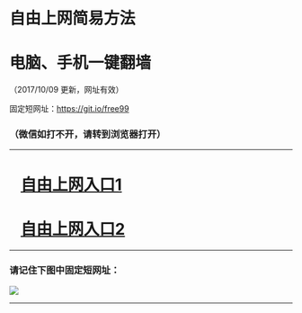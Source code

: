 ﻿# 自由上网简易方法

# 电脑、手机一键翻墙

（2017/10/09 更新，网址有效）

固定短网址：https://git.io/free99

### （微信如打不开，请转到浏览器打开）


***





# &nbsp;&nbsp; <a href="http://ft304614418.fwq-tz-1001.info/fwqtz01.html?t=100900116565 " target="_blank">自由上网入口1</a>
# &nbsp;&nbsp; <a href="http://ft188324403.fwq-tz-1002.info/fwqtz02.html?t=100900112836 " target="_blank">自由上网入口2</a>
***

### 请记住下图中固定短网址：

<img src="https://s3-us-west-2.amazonaws.com/fwq-1001/yjfq-20170905okok.png" /> 


***

